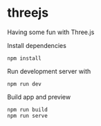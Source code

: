 # threejs

Having some fun with Three.js

Install dependencies
```
npm install
```

Run development server with
```
npm run dev
```

Build app and preview
```
npm run build
npm run serve
```
